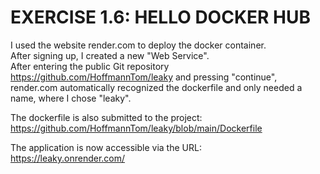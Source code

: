 # EXERCISE 1.6: HELLO DOCKER HUB
I used the website render.com to deploy the docker container.  
After signing up, I created a new "Web Service".   
After entering the public Git repository https://github.com/HoffmannTom/leaky
and pressing "continue", render.com automatically recognized the dockerfile and only needed a name, where I chose "leaky".

The dockerfile is also submitted to the project:  
https://github.com/HoffmannTom/leaky/blob/main/Dockerfile  

The application is now accessible via the URL:  
https://leaky.onrender.com/  
